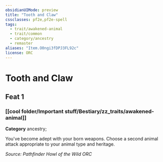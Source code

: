 ```yaml
---
obsidianUIMode: preview
title: "Tooth and Claw"
cssclasses: pf2e,pf2e-spell
tags:
  - trait/awakened-animal
  - trait/common
  - category/ancestry
  - remaster
aliases: "Item.O0ngi3fDPJ3FL92c"
license: ORC
---
```

# Tooth and Claw
## Feat 1
### [[cool folder/Important stuff/Bestiary/zz_traits/awakened-animal]]

**Category** ancestry; 




You've become adept with your born weapons. Choose a second animal attack appropriate to your animal type and heritage.

*Source: Pathfinder Howl of the Wild*
*ORC*